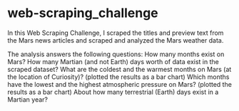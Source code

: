 # web-scraping_challenge

In this Web Scraping Challenge, I scraped the titles and preview text from the Mars news articles and scraped and analyzed the Mars weather data.

The analysis answers the following questions:
How many months exist on Mars?
How many Martian (and not Earth) days worth of data exist in the scraped dataset?
What are the coldest and the warmest months on Mars (at the location of Curiosity)? (plotted the results as a bar chart)
Which months have the lowest and the highest atmospheric pressure on Mars? (plotted the results as a bar chart)
About how many terrestrial (Earth) days exist in a Martian year?
